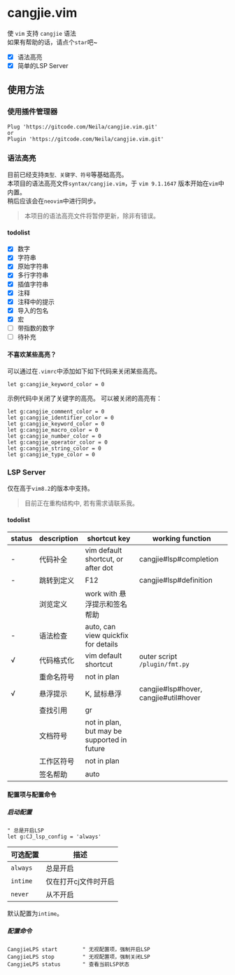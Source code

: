 # cangjie.vim

使 `vim` 支持 `cangjie` 语法  
如果有帮助的话，请点个`star`吧~

- [x] 语法高亮
- [x] 简单的LSP Server

## 使用方法
### 使用插件管理器
```vim
Plug 'https://gitcode.com/Neila/cangjie.vim.git'
or
Plugin 'https://gitcode.com/Neila/cangjie.vim.git'
```

### 语法高亮
目前已经支持`类型、关键字、符号`等基础高亮。  
本项目的语法高亮文件`syntax/cangjie.vim`，于 `vim 9.1.1647` 版本开始在`vim`中内置。  
稍后应该会在`neovim`中进行同步。  
> 本项目的语法高亮文件将暂停更新，除非有错误。
#### todolist
- [x] 数字
- [x] 字符串
- [x] 原始字符串
- [x] 多行字符串
- [x] 插值字符串
- [x] 注释
- [x] 注释中的提示
- [x] 导入的包名
- [x] 宏
- [ ] 带指数的数字
- [ ] 待补充
#### 不喜欢某些高亮？
可以通过在`.vimrc`中添加如下如下代码来关闭某些高亮。
```vim
let g:cangjie_keyword_color = 0
```
示例代码中关闭了关键字的高亮。
可以被关闭的高亮有：
```vim
let g:cangjie_comment_color = 0
let g:cangjie_identifier_color = 0
let g:cangjie_keyword_color = 0
let g:cangjie_macro_color = 0
let g:cangjie_number_color = 0
let g:cangjie_operator_color = 0
let g:cangjie_string_color = 0
let g:cangjie_type_color = 0
```


### LSP Server
仅在高于`vim8.2`的版本中支持。  
> 目前正在重构结构中, 若有需求请联系我。  
#### todolist
| status | description | shortcut key | working function
| ------ | --- | --- | ---
| - | 代码补全 | vim default shortcut, or after dot | cangjie#lsp#completion
| - | 跳转到定义 | F12 | cangjie#lsp#definition
|   | 浏览定义 | work with 悬浮提示和签名帮助 | 
| - | 语法检查 | auto, can view quickfix for details |
| √ | 代码格式化 | vim default shortcut | outer script `/plugin/fmt.py` 
|   | 重命名符号 | not in plan | 
| √ | 悬浮提示 | K, 鼠标悬浮 | cangjie#lsp#hover, cangjie#util#hover
|   | 查找引用 | gr | 
|   | 文档符号 | not in plan, but may be supported in future |
|   | 工作区符号 | not in plan |
|   | 签名帮助 | auto |

#### 配置项与配置命令
##### 启动配置
```vim
" 总是开启LSP
let g:CJ_lsp_config = 'always'
```
可选配置 | 描述
--- | ---
`always` | 总是开启
`intime` | 仅在打开cj文件时开启
`never` | 从不开启

默认配置为`intime`。

##### 配置命令
```vim
CangjieLPS start        " 无视配置项，强制开启LSP
CangjieLPS stop         " 无视配置项，强制关闭LSP
CangjieLPS status       " 查看当前LSP状态
```
